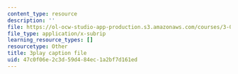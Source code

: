 ```yaml
---
content_type: resource
description: ''
file: https://ol-ocw-studio-app-production.s3.amazonaws.com/courses/3-021j-introduction-to-modeling-and-simulation-spring-2012/47c0f06e2c3d59d484ec1a2bf7d161ed_U5zt5u-C_uY.vtt
file_type: application/x-subrip
learning_resource_types: []
resourcetype: Other
title: 3play caption file
uid: 47c0f06e-2c3d-59d4-84ec-1a2bf7d161ed
---
```

